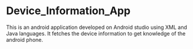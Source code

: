# Device_Information_App
This is an android application developed on Android studio using XML and Java languages.
It fetches the device information to get knowledge of the android phone.
